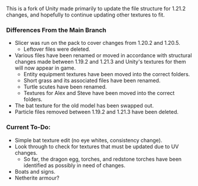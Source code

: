 This is a fork of Unity made primarily to update the file structure for 1.21.2 changes, and hopefully to continue updating other textures to fit.

### Differences From the Main Branch
* Slicer was run on the pack to cover changes from 1.20.2 and 1.20.5.
  * Leftover files were deleted.
* Various files have been renamed or moved in accordance with structural changes made between 1.19.2 and 1.21.3 and Unity's textures for them will now appear in game.
  * Entity equipment textures have been moved into the correct folders.
  * Short grass and its associated files have been renamed.
  * Turtle scutes have been renamed.
  * Textures for Alex and Steve have been moved into the correct folders.
* The bat texture for the old model has been swapped out.
* Particle files removed between 1.19.2 and 1.21.3 have been deleted.

### Current To-Do:
* Simple bat texture edit (no eye whites, consistency change).
* Look through to check for textures that must be updated due to UV changes.
  * So far, the dragon egg, torches, and redstone torches have been identified as possibly in need of changes.
* Boats and signs.
* Netherite armour?
